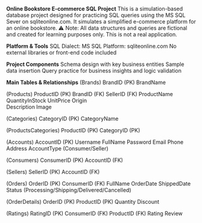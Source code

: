 **Online Bookstore E-commerce SQL Project**
This is a simulation-based database project designed for practicing SQL queries using the MS SQL Sever on sqliteonline.com. It simulates a simplified e-commerce platform for an online bookstore.
⚠️ Note: All data structures and queries are fictional and created for learning purposes only. This is not a real application.

**Platform & Tools**
SQL Dialect: MS SQL
Platform: sqliteonline.com
No external libraries or front-end code included

**Project Components**
Schema design with key business entities
Sample data insertion
Query practice for business insights and logic validation

**Main Tables & Relationships**
(Brands) 
BrandID (PK) 
BrandName 
 
(Products)
ProductID (PK) 
BrandID (FK) 
SellerID (FK) 
ProductName  
QuantityInStock 
UnitPrice 
Origin  
Description 
Image 

(Categories) 
CategoryID (PK) 
CategoryName 

(ProductsCategories) 
ProductID (PK) 
CategoryID (PK) 

(Accounts) 
AccountID (PK) 
Username 
FullName 
Password 
Email 
Phone 
Address 
AccountType (Consumer/Seller)

(Consumers) 
ConsumerID (PK) 
AccountID (FK)

(Sellers) 
SellerID (PK) 
AccountID (FK)

(Orders) 
OrderID (PK) 
ConsumerID (FK) 
FullName 
OrderDate 
ShippedDate 
Status (Processing/Shipping/Delivered/Cancelled)

(OrderDetails) 
OrderID (PK) 
ProductID (PK) 
Quantity 
Discount

(Ratings) 
RatingID (PK) 
ConsumerID (FK) 
ProductID (FK) 
Rating 
Review 
